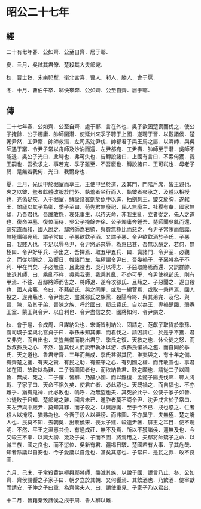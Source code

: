 # 昭公二十七年
## 經

二十有七年春．公如齊．公至自齊．居于鄆．

夏．亖月．吳弒其君僚．楚殺其大夫郤宛．

秋．晉士鞅．宋樂祁犁．衛北宮喜．曹人．邾人．滕人．會于扈．

冬．十月．曹伯午卒．邾快來奔．公如齊．公至自齊．居于鄆．

## 傳

二十七年春．公如齊．公至自齊．處于鄆．言在外也．吳子欲因楚喪而伐之．使公子掩餘．公子燭庸．帥師圍潛．使延州來季子聘于上國．遂聘于晉．以觀諸侯．楚莠尹然．工尹麇．帥師救潛．左司馬沈尹戌．帥都君子與王馬之屬．以濟師．與吳師遇于窮．令尹子常以舟師及沙汭而還．左尹郤宛．工尹壽．帥師至于潛．吳師不能退．吳公子光曰．此時也．弗可失也．告鱄設諸曰．上國有言曰．不索何獲．我王嗣也．吾欲求之．事若克．季子雖至．不吾廢也．鱄設諸曰．王可弒也．母老子弱．是無若我何．光曰．我爾身也．

夏．亖月．光伏甲於堀室而享王．王使甲坐於道．及其門．門階戶席．皆王親也．夾之以鈹．羞者獻體改服於門外．執羞者坐行而入．執鈹者夾承之．及體以相授也．光偽足疾．入于堀室．鱄設諸寘劍於魚中以進．抽劍刺王．鈹交於胸．遂弒王．闔廬以其子為卿．季子至曰．苟先君無廢祀．民人無廢主．社稷有奉．國家無傾．乃吾君也．吾誰敢怨．哀死事生．以待天命．非我生亂．立者從之．先人之道也．復命哭墓．復位而待．吳公子掩餘奔徐．公子燭庸奔鍾吾．楚師聞吳亂而還．郤宛直而和．國人說之．鄢將師為右領．與費無極比而惡之．令尹子常賄而信讒．無極譖郤宛焉．謂子常曰．子惡欲飲子酒．又謂子惡．令尹欲飲酒於子氏．子惡曰．我賤人也．不足以辱令尹．令尹將必來辱．為惠巳甚．吾無以酬之．若何．無極曰．令尹好甲兵．子出之．吾擇焉．取五甲五兵．曰．寘諸門．令尹至．必觀之．而從以酬之．及饗日．帷諸門左．無極謂令尹曰．吾幾禍子．子惡將為子不利．甲在門矣．子必無往．且此役也．吳可以得志．子惡取賂焉而還．又誤群帥．使退其師．曰．乘亂不祥．吳乘我喪．我乘其亂．不亦可乎．令尹使視郤氏．則有甲焉．不往．召鄢將師而告之．將師退．遂令攻郤氏．且爇之．子惡聞之．遂自殺也．國人弗爇．令曰．不爇郤氏．與之同罪．或取一編菅焉．或取一秉稈焉．國人投之．遂弗爇也．令尹炮之．盡滅郤氏之族黨．殺陽令終．與其弟完．及佗．與晉．陳．及其子弟．晉陳之族．呼於國曰．鄢氏費氏．自以為王．專禍楚國．弱寡王室．蒙王與令尹．以自利也．令尹盡信之矣．國將如何．令尹病之．

秋．會于扈．令成周．且謀納公也．宋衛皆利納公．固請之．范獻子取貨於季孫．謂司城子梁與北宮貞子曰．季孫未知其罪．而君伐之．請囚請亡．於是乎不獲．君又弗克．而自出也．夫豈無備而能出君乎．季氏之復．天救之也．休公徒之怒．而啟叔孫氏之心．不然．豈其伐人而說甲執冰以游．叔孫氏懼禍之濫．而自同於季氏．天之道也．魯君守齊．三年而無成．季氏甚得其民．淮夷與之．有十年之備．有齊楚之援．有天之贊．有民之助．有堅守之心．有列國之權．而弗敢宣也．事君如在國．故鞅以為難．二子皆圖國者也．而欲納魯君．鞅之願也．請從二子以圍魯．無成．死之．二子懼．皆辭．乃辭小國．而以難復．孟懿子陽虎伐鄆．鄆人將戰．子家子曰．天命不慆久矣．使君亡者．必此眾也．天既禍之．而自福也．不亦難乎．猶有鬼神．此必敗也．嗚呼．為無望也夫．其死於此乎．公使子家子如晉．公徒敗于且知．楚郤宛之難．國言未已．進胙者莫不謗令尹．沈尹戌言於子常曰．夫左尹與中廄尹．莫知其罪．而子殺之．以興謗讟．至于今不已．戌也惑之．仁者殺人以掩謗．猶弗為也．今吾子殺人以興謗．而弗圖．不亦異乎．夫無極．楚之讒人也．民莫不知．去朝吳．出蔡侯宋．喪太子建．殺連尹奢．屏王之耳目．使不聰明．不然．平王之溫惠共儉．有過成莊．無不及焉．所以不獲諸侯．邇無及也．今又殺三不辜．以興大謗．幾及子矣．子而不圖．將焉用之．夫鄢將師矯子之命．以滅三族．國之良也．而不愆位．吳新有君．疆埸日駭．楚國若有大事．子其危哉．知者除讒以自安也．今子愛讒以自危也．甚矣其惑也．子常曰．是瓦之罪．敢不良圖．

九月．己未．子常殺費無極與鄢將師．盡滅其族．以說于國．謗言乃止．冬．公如齊．齊侯請饗之子家子曰．朝夕立於其朝．又何饗焉．其飲酒也．乃飲酒．使宰獻而請安．子仲之子曰重．為齊侯夫人．曰．請使重見．子家子乃以君出．

十二月．晉籍秦致諸侯之戍于周．魯人辭以難．

